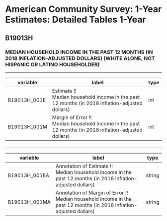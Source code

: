 # American Community Survey: 1-Year Estimates: Detailed Tables 1-Year

## B19013H

### MEDIAN HOUSEHOLD INCOME IN THE PAST 12 MONTHS (IN 2018 INFLATION-ADJUSTED DOLLARS) (WHITE ALONE, NOT HISPANIC OR LATINO HOUSEHOLDER)

___

| variable | label | type |
| ----- | ----- | ----- |
| B19013H_001E | Estimate !!<br>Median household income in the past 12 months (in 2018 inflation-adjusted dollars) | int |
| B19013H_001M | Margin of Error !!<br>Median household income in the past 12 months (in 2018 inflation-adjusted dollars) | int |
### 

___

| variable | label | type |
| ----- | ----- | ----- |
| B19013H_001EA | Annotation of Estimate !!<br>Median household income in the past 12 months (in 2018 inflation-adjusted dollars) | string |
| B19013H_001MA | Annotation of Margin of Error !!<br>Median household income in the past 12 months (in 2018 inflation-adjusted dollars) | string |

